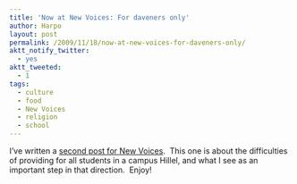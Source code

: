 ```yaml
---
title: 'Now at New Voices: For daveners only'
author: Harpo
layout: post
permalink: /2009/11/18/now-at-new-voices-for-daveners-only/
aktt_notify_twitter:
  - yes
aktt_tweeted:
  - 1
tags:
  - culture
  - food
  - New Voices
  - religion
  - school
---
```

I&#8217;ve written a <a href="http://blog.newvoices.org/?p=1740" target="_blank">second post for New Voices</a>.  This one is about the difficulties of providing for all students in a campus Hillel, and what I see as an important step in that direction.  Enjoy!